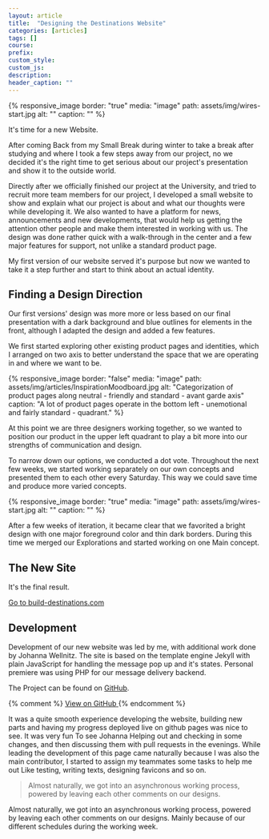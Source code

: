 ```yaml
---
layout: article
title:  "Designing the Destinations Website"
categories: [articles]
tags: []
course:
prefix: 
custom_style:
custom_js:
description:
header_caption: ""
---
```



{% responsive_image
border: "true"
media: "image"
path: assets/img/wires-start.jpg
alt: ""
caption: "" %}

It's time for a new Website.

After coming Back from my Small Break during winter to take a break after studying and where I took a few steps away from our project, no we decided it's the right time to get serious about our project's presentation and show it to the outside world. 

Directly after we officially finished our project at the University, and tried to recruit more team members for our project, I developed a small website to show and explain what our project is about and what our thoughts were while developing it. We also wanted to have a platform for news, announcements and new developments, that would help us getting the attention other people and make them interested in working with us. The design was done rather quick with a walk-through in the center and a few major features for support, not unlike a standard product page. 

My first version of our website served it's purpose but now we wanted to take it a step further and start to think about an actual identity. 


## Finding a Design Direction

Our first versions' design was more more or less based on our final presentation with a dark background and blue outlines for elements in the front, although I adapted the design and added a few features.

We first started exploring other existing product pages and identities, which I arranged on two axis to better understand the space that we are operating in and where we want to be.


{% responsive_image
border: "false"
media: "image"
path: assets/img/articles/InspirationMoodboard.jpg
alt: "Categorization of product pages along neutral - friendly and standard - avant garde axis"
caption: "A lot of product pages operate in the bottom left - unemotional and fairly standard - quadrant." %}

At this point we are three designers working together, so we wanted to position our product in the upper left quadrant to play a bit more into our strengths of communication and design.

To narrow down our options, we conducted a dot vote. Throughout the next few weeks, we started working separately on our own concepts and presented them to each other every Saturday. This way we could save time and produce more varied concepts.

{% responsive_image
border: "true"
media: "image"
path: assets/img/wires-start.jpg
alt: ""
caption: "" %}

After a few weeks of iteration, it became clear that we favorited a bright design with one major foreground color and thin dark borders. During this time we merged our Explorations and started working on one Main concept. 

## The New Site

It's the final result. 

<a href="https://github.com/The-Destinations-Company/the-destinations-company.github.io" class="button-link">
<span>Go to build-destinations.com</span>
</a>

## Development

Development of our new website was led by me, with additional work done by Johanna Wellnitz. The site is based on the template engine Jekyll with plain JavaScript for handling the message pop up and it's states. Personal premiere was using PHP for our message delivery backend. 

The Project can be found on [GitHub][GHLink].

{% comment %}
<a href="https://github.com/The-Destinations-Company/the-destinations-company.github.io" class="button-link">
<span>View on GitHub</span>
</a>
{% endcomment %}

It was a quite smooth experience developing the website, building new parts and having my progress deployed live on github pages was nice to see. It was very fun To see Johanna Helping out and checking in some changes, and then discussing them with pull requests in the evenings. While leading the development of this page came naturally because I was also the main contributor, I started to assign my teammates some tasks to help me out Like testing, writing texts, designing favicons and so on. 

> Almost naturally, we got into an asynchronous working process, powered by leaving each other comments on our designs.

Almost naturally, we got into an asynchronous working process, powered by leaving each other comments on our designs. Mainly because of our different schedules during the working week.


[GHLink]: https://github.com/The-Destinations-Company/the-destinations-company.github.io
